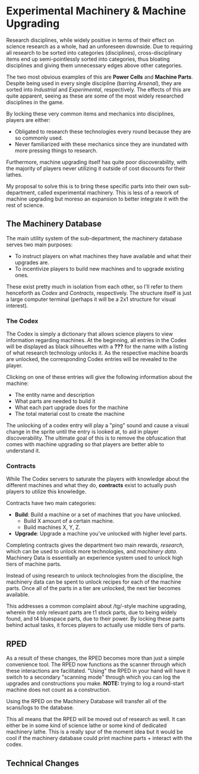 # Experimental Machinery & Machine Upgrading

Research disciplines, while widely positive in terms of their effect on science research as a whole, had an unforeseen downside. Due to requiring all research to be sorted into categories (disciplines), cross-disciplinary items end up semi-pointlessly sorted into categories, thus bloating disciplines and giving them unnecessary edges above other categories.

The two most obvious examples of this are **Power Cells** and **Machine Parts**. Despite being used in every single discipline (barring _Arsenal_), they are sorted into _Industrial_ and _Experimental_, respectively. The effects of this are quite apparent, seeing as these are some of the most widely researched disciplines in the game.

By locking these very common items and mechanics into disciplines, players are either:

- Obligated to research these technologies every round because they are so commonly used.
- Never familiarized with these mechanics since they are inundated with more pressing things to research.

Furthermore, machine upgrading itself has quite poor discoverability, with the majority of players never utilizing it outside of cost discounts for their lathes.

My proposal to solve this is to bring these specific parts into their own sub-department, called experimental machinery.
This is less of a rework of machine upgrading but moreso an expansion to better integrate it with the rest of science.

## The Machinery Database

The main utility system of the sub-department, the machinery database serves two main purposes:

- To instruct players on what machines they have available and what their upgrades are.
- To incentivize players to build new machines and to upgrade existing ones.

These exist pretty much in isolation from each other, so I'll refer to them henceforth as _Codex_ and _Contracts_, respectively.
The structure itself is just a large computer terminal (perhaps it will be a 2x1 structure for visual interest).

### The Codex
The Codex is simply a dictionary that allows science players to view information regarding machines. 
At the beginning, all entries in the Codex will be displayed as black silhouettes with a **???** for the name with a listing of what research technology unlocks it. 
As the respective machine boards are unlocked, the corresponding Codex entries will be revealed to the player.

Clicking on one of these entries will give the following information about the machine:
- The entity name and description
- What parts are needed to build it
- What each part upgrade does for the machine
- The total material cost to create the machine

The unlocking of a codex entry will play a "ping" sound and cause a visual change in the sprite until the entry is looked at, to aid in player discoverability.
The ultimate goal of this is to remove the obfuscation that comes with machine upgrading so that players are better able to understand it.

### Contracts
While The Codex servers to saturate the players with knowledge about the different machines and what they do, **contracts** exist to actually push players to utilize this knowledge.

Contracts have two main categories:
- **Build**: Build a machine or a set of machines that you have unlocked. 
  - Build X amount of a certain machine.
  - Build machines X, Y, Z.
- **Upgrade**: Upgrade a machine you've unlocked with higher level parts.

Completing contracts gives the department two main rewards, _research_, which can be used to unlock more technologies, and _machinery data_.
Machinery Data is essentially an experience system used to unlock high tiers of machine parts. 

Instead of using research to unlock technologies from the discipline, the machinery data can be spent to unlock recipes for each of the machine parts. Once all of the parts in a tier are unlocked, the next tier becomes available.

This addresses a common complaint about /tg/-style machine upgrading, wherein the only relevant parts are t1 stock parts, due to being widely found, and t4 bluespace parts, due to their power. By locking these parts behind actual tasks, it forces players to actually use middle tiers of parts.

## RPED
As a result of these changes, the RPED becomes more than just a simple convenience tool. The RPED now functions as the scanner through which these interactions are facilitated. "Using" the RPED in your hand will have it switch to a secondary "scanning mode" through which you can log the upgrades and constructions you make. **NOTE:** trying to log a round-start machine does not count as a construction.

Using the RPED on the Machinery Database will transfer all of the scans/logs to the database.

This all means that the RPED will be moved out of research as well. It can either be in some kind of science lathe or some kind of dedicated machinery lathe.
This is a really spur of the moment idea but it would be cool if the machinery database could print machine parts + interact with the codex.

## Technical Changes